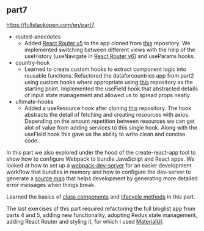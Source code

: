## part7
https://fullstackopen.com/en/part7

- routed-anecdotes
  - Added [React Router v5](https://v5.reactrouter.com/web/guides/quick-start) to the app cloned from [this](https://github.com/fullstack-hy/routed-anecdotes) repository. We implemented switching between different views with the help of the useHistory (useNavigate in [React Router v6](https://reactrouter.com/)) and useParams hooks.
- country-hook
  - Learned to create custom hooks to extract component logic into reusable functions. Refactored the dataforcountries app from part2 using custom hooks where appropriate using [this](https://github.com/fullstack-hy/country-hook) repository as the starting point. Implemented the useField hook that abstracted details of input state management and allowed us to spread props neatly.
- ultimate-hooks
  - Added a useResource hook after cloning [this](https://github.com/FullStack-HY/ultimate-hooks/blob/main/src/App.js) repository. The hook abstracts the detail of fetching and creating resources with axios. Depending on the amount repetition between resources we can get alot of value from adding services to this single hook. Along with the useField hook this gave us the ability to write clean and concise code.

In this part we also explored under the hood of the create-react-app tool to show how to configure Webpack to bundle JavaScript and React apps. We looked at how to set up a [webpack-dev-server](https://webpack.js.org/guides/development/#using-webpack-dev-server) for an easier development workflow that bundles in memory and how to configure the dev-server to generate a [source map](https://webpack.js.org/configuration/devtool/) that helps development by generating more detailed error messages when things break.

Learned the basics of [class components](https://reactjs.org/docs/react-component.html) and [lifecycle methods](https://reactjs.org/docs/state-and-lifecycle.html#adding-lifecycle-methods-to-a-class) in this part.

The last exercises of this part required refactoring the full bloglist app from parts 4 and 5, adding new functionality, adopting Redux state management, adding React Router and styling it, for which I used [MaterialUI](https://mui.com/).